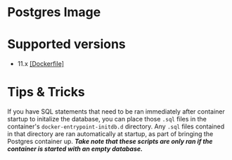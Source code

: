 # Postgres Image

# Supported versions

- 11.x [[Dockerfile]](https://github.com/amazeeio/lagoon/blob/master/images/postgres/Dockerfile)

# Tips & Tricks
If you have SQL statements that need to be ran immediately after container startup to initalize the database, you can place those `.sql` files in the container's `docker-entrypoint-initdb.d` directory. Any `.sql` files contained in that directory are ran automatically at startup, as part of bringing the Postgres container up. ***Take note that these scripts are only ran if the container is started with an empty database.***